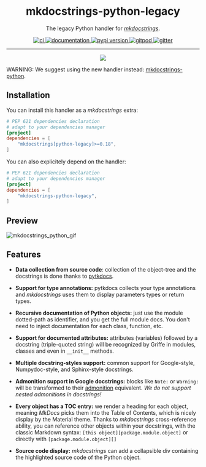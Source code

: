 <h1 align="center">mkdocstrings-python-legacy</h1>

<p align="center">The legacy Python handler for <a href="https://github.com/mkdocstrings/mkdocstrings"><i>mkdocstrings</i></a>.</p>

<p align="center">
  <a href="https://github.com/mkdocstrings/python-legacy/actions?query=workflow%3Aci">
    <img alt="ci" src="https://github.com/mkdocstrings/python-legacy/workflows/ci/badge.svg" />
  </a>
  <a href="https://mkdocstrings.github.io/python-legacy/">
    <img alt="documentation" src="https://img.shields.io/badge/docs-mkdocs%20material-blue.svg?style=flat" />
  </a>
  <a href="https://pypi.org/project/mkdocstrings-python-legacy/">
    <img alt="pypi version" src="https://img.shields.io/pypi/v/mkdocstrings-python-legacy.svg" />
  </a>
  <a href="https://gitpod.io/#https://github.com/mkdocstrings/python-legacy">
    <img alt="gitpod" src="https://img.shields.io/badge/gitpod-workspace-blue.svg?style=flat" />
  </a>
  <a href="https://gitter.im/mkdocstrings/python-legacy">
    <img alt="gitter" src="https://badges.gitter.im/join%20chat.svg" />
  </a>
</p>

---

<p align="center"><img src="logo.png"></p>

WARNING: We suggest using the new handler instead:
[mkdocstrings-python](https://mkdocstrings.github.io/python/).

## Installation

You can install this handler as a *mkdocstrings* extra:

```toml title="pyproject.toml"
# PEP 621 dependencies declaration
# adapt to your dependencies manager
[project]
dependencies = [
    "mkdocstrings[python-legacy]>=0.18",
]
```

You can also explicitely depend on the handler:

```toml title="pyproject.toml"
# PEP 621 dependencies declaration
# adapt to your dependencies manager
[project]
dependencies = [
    "mkdocstrings-python-legacy",
]
```

## Preview

<!-- TODO: update the GIF with a more recent screen capture. Maybe use mp4 instead -->
![mkdocstrings_python_gif](https://user-images.githubusercontent.com/3999221/77157838-7184db80-6aa2-11ea-9f9a-fe77405202de.gif)

## Features

- **Data collection from source code**: collection of the object-tree and the docstrings is done thanks to
  [pytkdocs](https://github.com/mkdocstrings/pytkdocs).

- **Support for type annotations:** pytkdocs collects your type annotations and *mkdocstrings* uses them
  to display parameters types or return types. 

- **Recursive documentation of Python objects:** just use the module dotted-path as identifier, and you get the full
  module docs. You don't need to inject documentation for each class, function, etc.

- **Support for documented attributes:** attributes (variables) followed by a docstring (triple-quoted string) will
  be recognized by Griffe in modules, classes and even in `__init__` methods.

- **Multiple docstring-styles support:** common support for Google-style, Numpydoc-style,
  and Sphinx-style docstrings.

- **Admonition support in Google docstrings:** blocks like `Note:` or `Warning:` will be transformed
  to their [admonition](https://squidfunk.github.io/mkdocs-material/reference/admonitions/) equivalent.
  *We do not support nested admonitions in docstrings!*

- **Every object has a TOC entry:** we render a heading for each object, meaning *MkDocs* picks them into the Table
  of Contents, which is nicely display by the Material theme. Thanks to *mkdocstrings* cross-reference ability,
  you can reference other objects within your docstrings, with the classic Markdown syntax:
  `[this object][package.module.object]` or directly with `[package.module.object][]`

- **Source code display:** *mkdocstrings* can add a collapsible div containing the highlighted source code
  of the Python object.
